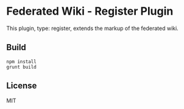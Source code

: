 # Federated Wiki - Register Plugin

This plugin, type: register, extends the markup of the federated wiki.

## Build

    npm install
    grunt build

## License

MIT
